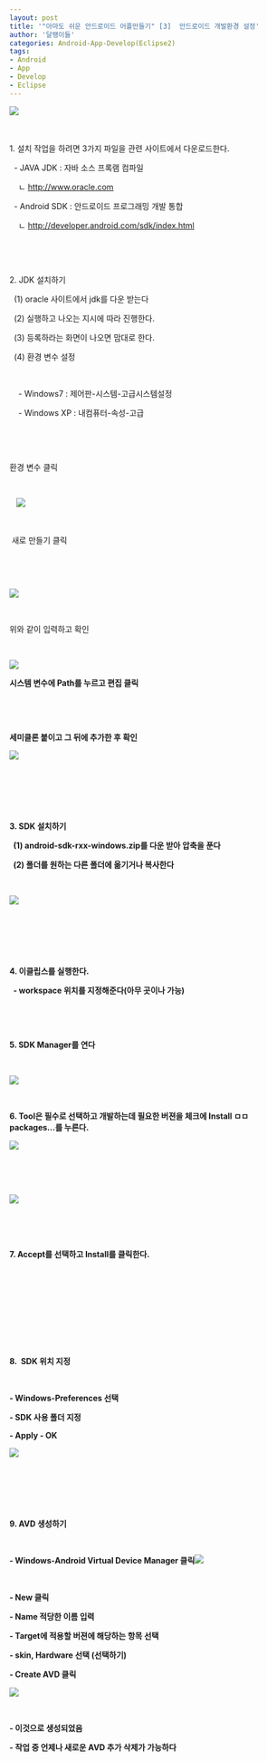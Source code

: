 ```yaml
---
layout: post
title: '"아마도 쉬운 안드로이드 어플만들기" [3]  안드로이드 개발환경 설정'
author: '달팽이들'
categories: Android-App-Develop(Eclipse2)
tags:
- Android
- App
- Develop
- Eclipse
---
```



<script> location.href='https://cafe.naver.com/develoid/231821' ; </script>

<p><img src="https://dthumb-phinf.pstatic.net/?src=%22http%3A%2F%2Fblogfiles.naver.net%2F20130424_140%2Ftjdtnsu_1366796577554IaH4H_JPEG%2Fand.jpg%22&amp;type=cafe_wa740">&nbsp;</p><p>&nbsp;</p><p>1. 설치 작업을 하려면 3가지 파일을 관련 사이트에서 다운로드한다.</p><p>&nbsp; - JAVA JDK : 자바 소스 프록램 컴파일</p><p>&nbsp;&nbsp;&nbsp; ㄴ <a href="http://www.oracle.com/">http://www.oracle.com</a></p><p>&nbsp; - Android SDK : 안드로이드 프로그래밍 개발 통합</p><p>&nbsp;&nbsp;&nbsp; ㄴ <a href="http://developer.android.com/sdk/index.html">http://developer.android.com/sdk/index.html</a></p><p>&nbsp;</p><p>&nbsp;</p><p>2. JDK 설치하기</p><p>&nbsp; (1) oracle 사이트에서 jdk를 다운 받는다</p><p>&nbsp; (2) 실행하고 나오는 지시에 따라 진행한다.</p><p>&nbsp; (3) 등록하라는 화면이 나오면 맘대로 한다.</p><p>&nbsp; (4) 환경 변수 설정</p><p>&nbsp;</p><p>&nbsp; &nbsp; - Windows7 : 제어판-시스템-고급시스템설정</p><p>&nbsp;&nbsp;&nbsp; - Windows XP : 내컴퓨터-속성-고급</p><p>&nbsp;</p><p>&nbsp;</p><p>환경 변수 클릭</p><p>&nbsp;</p><p>&nbsp;&nbsp; <img src="https://dthumb-phinf.pstatic.net/?src=%22http%3A%2F%2Fblogfiles.naver.net%2F20130424_71%2Ftjdtnsu_1366794069077AtH0g_JPEG%2F%25C1%25A6%25B8%25F1_%25BE%25F8%25C0%25BD.JPG%22&amp;type=cafe_wa740"></p><p>&nbsp;</p><p>&nbsp;새로 만들기 클릭</p><p>&nbsp;</p><p>&nbsp;</p><p><img src="https://dthumb-phinf.pstatic.net/?src=%22http%3A%2F%2Fblogfiles.naver.net%2F20130424_21%2Ftjdtnsu_1366794181013bRYB8_JPEG%2F%25C1%25A6%25B8%25F1_%25BE%25F8%25C0%25BD.JPG%22&amp;type=cafe_wa740"></p><p>&nbsp;</p><p>위와 같이 입력하고 확인</p><p>&nbsp;</p><p><b><img src="https://dthumb-phinf.pstatic.net/?src=%22http%3A%2F%2Fblogfiles.naver.net%2F20130424_273%2Ftjdtnsu_1366794371265bSlAw_JPEG%2F%25C1%25A6%25B8%25F1_%25BE%25F8%25C0%25BD.JPG%22&amp;type=cafe_wa740"></p><p>시스템 변수에 Path를 누르고 편집 클릭</p><p>&nbsp;</p><p>&nbsp;</p><p>세미클론 붙이고 그 뒤에 추가한 후 확인&nbsp;</p><p><img src="https://dthumb-phinf.pstatic.net/?src=%22http%3A%2F%2Fblogfiles.naver.net%2F20130424_176%2Ftjdtnsu_1366794301686hJx8e_JPEG%2F%25C1%25A6%25B8%25F1_%25BE%25F8%25C0%25BD.JPG%22&amp;type=cafe_wa740"></p><p>&nbsp;</p><p>&nbsp;</p><p>&nbsp;</p><p>3. SDK 설치하기</p><p>&nbsp; (1) android-sdk-rxx-windows.zip를 다운 받아 압축을 푼다</p><p>&nbsp; (2) 폴더를 원하는 다른 폴더에 옮기거나 복사한다</p><p>&nbsp;</p><p><img src="https://dthumb-phinf.pstatic.net/?src=%22http%3A%2F%2Fblogfiles.naver.net%2F20130424_247%2Ftjdtnsu_1366794514824em6Gj_JPEG%2F%25C1%25A6%25B8%25F1_%25BE%25F8%25C0%25BD.JPG%22&amp;type=cafe_wa740"></p><p>&nbsp;</p><p>&nbsp;</p><p>&nbsp;</p><p>4. 이클립스를 실행한다.</p><p>&nbsp; - workspace 위치를 지정해준다(아무 곳이나 가능)</p><p>&nbsp;</p><p>&nbsp;</p><p>5. SDK Manager를 연다</p><p>&nbsp;</p><p><img src="https://dthumb-phinf.pstatic.net/?src=%22http%3A%2F%2Fblogfiles.naver.net%2F20130424_24%2Ftjdtnsu_13667947936656TWK9_JPEG%2F%25C1%25A6%25B8%25F1_%25BE%25F8%25C0%25BD.JPG%22&amp;type=cafe_wa740"></p><p>&nbsp;</p><p>6. Tool은 필수로 선택하고 개발하는데 필요한 버젼을 체크에 Install ㅁㅁ packages...를 누른다.</p><p><img src="https://dthumb-phinf.pstatic.net/?src=%22http%3A%2F%2Fblogfiles.naver.net%2F20130424_167%2Ftjdtnsu_1366794894433350vq_JPEG%2F%25C1%25A6%25B8%25F1_%25BE%25F8%25C0%25BD.JPG%22&amp;type=cafe_wa740">&nbsp;</p><p>&nbsp;</p><p>&nbsp;</p><p><img src="https://dthumb-phinf.pstatic.net/?src=%22http%3A%2F%2Fblogfiles.naver.net%2F20130424_297%2Ftjdtnsu_1366794950058vfQi6_JPEG%2F%25C1%25A6%25B8%25F1_%25BE%25F8%25C0%25BD.JPG%22&amp;type=cafe_wa740">&nbsp;</p><p>&nbsp;</p><p>&nbsp;</p><p>7. Accept를 선택하고 Install를 클릭한다.</p><p>&nbsp;</p><p>&nbsp;</p><p>&nbsp;</p><p>&nbsp;</p><p>&nbsp;</p><p>8.&nbsp; SDK 위치 지정</p><p>&nbsp;</p><p>- Windows-Preferences 선택</p><p>- SDK 사용 폴더 지정</p><p>- Apply - OK&nbsp;</p><p><img src="https://dthumb-phinf.pstatic.net/?src=%22http%3A%2F%2Fblogfiles.naver.net%2F20130424_25%2Ftjdtnsu_1366795963012mkiCR_JPEG%2F%25C1%25A6%25B8%25F1_%25BE%25F8%25C0%25BD.JPG%22&amp;type=cafe_wa740"></p><p>&nbsp;</p><p>&nbsp;</p><p>&nbsp;</p><p>9. AVD 생성하기</p><p>&nbsp;</p><p>- Windows-Android Virtual Device Manager 클릭<img src="https://dthumb-phinf.pstatic.net/?src=%22http%3A%2F%2Fblogfiles.naver.net%2F20130424_20%2Ftjdtnsu_1366796092562rFEuN_JPEG%2F%25C1%25A6%25B8%25F1_%25BE%25F8%25C0%25BD.JPG%22&amp;type=cafe_wa740"></p><p>&nbsp;</p><p>- New 클릭</p><p>- Name 적당한 이름 입력</p><p>- Target에 적용할 버젼에 해당하는 항목 선택</p><p>- skin, Hardware 선택 (선택하기)</p><p>- Create AVD 클릭</p><p><img src="https://dthumb-phinf.pstatic.net/?src=%22http%3A%2F%2Fblogfiles.naver.net%2F20130424_187%2Ftjdtnsu_1366796212195UEMmj_JPEG%2F%25C1%25A6%25B8%25F1_%25BE%25F8%25C0%25BD.JPG%22&amp;type=cafe_wa740"></p><p>&nbsp;</p><p>- 이것으로 생성되었음</p><p>- 작업 중 언제나 새로운 AVD 추가 삭제가 가능하다&nbsp;</p><p>&nbsp;</p><p>&nbsp;</p>
